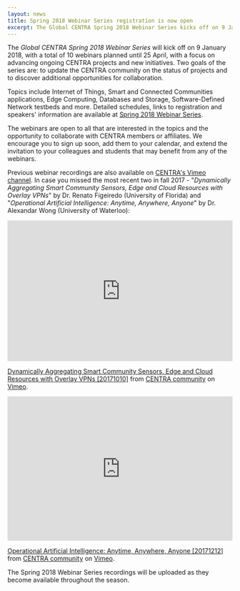 ```yaml
---
layout: news
title: Spring 2018 Webinar Series registration is now open
excerpt: The Global CENTRA Spring 2018 Webinar Series kicks off on 9 January, with a total of 10 webinars scheduled until 25 April 2018. Topics include Internet of Things, Software-Defined Network, Edge Computing, Data Storage and many more research topics that are current CENTRA projects or opportunities to join a new initiative... 
---
```


The *Global CENTRA Spring 2018 Webinar Series* will kick off on 9 January 2018, with a total of 10 webinars planned until 25 April, with a focus on advancing ongoing CENTRA projects and new initiatives. Two goals of the series are: to update the CENTRA community on the status of projects and to discover additional opportunities for collaboration.  

Topics include Internet of Things, Smart and Connected Communities applications, Edge Computing, Databases and Storage, Software-Defined Network testbeds and more. Detailed schedules, links to registration and speakers' information are available at [Spring 2018 Webinar Series](http://www.globalcentra.org/spring2018webinars/).  

The webinars are open to all that are interested in the topics and the opportunity to collaborate with CENTRA members or affiliates. We encourage you to sign up soon, add them to your calendar, and extend the invitation to your colleagues and students that may benefit from any of the webinars. 

Previous webinar recordings are also available on [CENTRA's Vimeo channel](https://vimeo.com/globalcentra). In case you missed the most recent two in fall 2017 - "*Dynamically Aggregating Smart Community Sensors, Edge and Cloud Resources with Overlay VPNs*" by Dr. Renato Figeiredo (University of Florida) and "*Operational Artificial Intelligence: Anytime, Anywhere, Anyone*" by Dr. Alexandar Wong (University of Waterloo):  

<div style="padding:62.5% 0 0 0;position:relative;"><iframe src="https://player.vimeo.com/video/242829418" style="position:absolute;top:0;left:0;width:100%;height:100%;" frameborder="0" webkitallowfullscreen mozallowfullscreen allowfullscreen></iframe></div><script src="https://player.vimeo.com/api/player.js"></script>
<p><a href="https://vimeo.com/242829418">Dynamically Aggregating Smart Community Sensors, Edge and Cloud Resources with Overlay VPNs [20171010]</a> from <a href="https://vimeo.com/globalcentra">CENTRA community</a> on <a href="https://vimeo.com">Vimeo</a>.</p>


<div style="padding:64.07% 0 0 0;position:relative;"><iframe src="https://player.vimeo.com/video/247206178" style="position:absolute;top:0;left:0;width:100%;height:100%;" frameborder="0" webkitallowfullscreen mozallowfullscreen allowfullscreen></iframe></div><script src="https://player.vimeo.com/api/player.js"></script>
<p><a href="https://vimeo.com/247206178">Operational Artificial Intelligence: Anytime, Anywhere, Anyone [20171212]</a> from <a href="https://vimeo.com/globalcentra">CENTRA community</a> on <a href="https://vimeo.com">Vimeo</a>.</p>

The Spring 2018 Webinar Series recordings will be uploaded as they become available throughout the season. 


  
  
